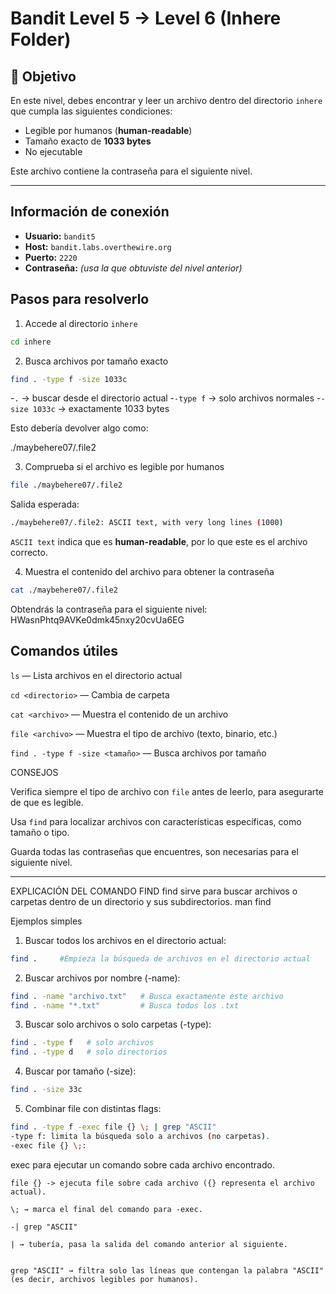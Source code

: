 
# Bandit Level 5 → Level 6 (Inhere Folder)

## 🎯 Objetivo

En este nivel, debes encontrar y leer un archivo dentro del directorio `inhere` que cumpla las siguientes condiciones:

* Legible por humanos (**human-readable**)
* Tamaño exacto de **1033 bytes**
* No ejecutable

Este archivo contiene la contraseña para el siguiente nivel.

---
## Información de conexión

* **Usuario:** `bandit5`
* **Host:** `bandit.labs.overthewire.org`
* **Puerto:** `2220`
* **Contraseña:** *(usa la que obtuviste del nivel anterior)*

## Pasos para resolverlo

1. Accede al directorio `inhere`
```bash
cd inhere
```

2. Busca archivos por tamaño exacto
```bash
find . -type f -size 1033c
```

-`.` → buscar desde el directorio actual
-`-type f` → solo archivos normales
-`-size 1033c` → exactamente 1033 bytes

Esto debería devolver algo como:

./maybehere07/.file2


3. Comprueba si el archivo es legible por humanos
```bash
file ./maybehere07/.file2
```

Salida esperada:
```bash
./maybehere07/.file2: ASCII text, with very long lines (1000)
```

 `ASCII text` indica que es **human-readable**, por lo que este es el archivo correcto.

4. Muestra el contenido del archivo para obtener la contraseña
```bash
cat ./maybehere07/.file2
```

 Obtendrás la contraseña para el siguiente nivel: HWasnPhtq9AVKe0dmk45nxy20cvUa6EG



## Comandos útiles

`ls` — Lista archivos en el directorio actual

`cd <directorio>` — Cambia de carpeta

`cat <archivo>` — Muestra el contenido de un archivo

`file <archivo>` — Muestra el tipo de archivo (texto, binario, etc.)

`find . -type f -size <tamaño>` — Busca archivos por tamaño


CONSEJOS

Verifica siempre el tipo de archivo con `file` antes de leerlo, para asegurarte de que es legible.

Usa `find` para localizar archivos con características específicas, como tamaño o tipo.
 
Guarda todas las contraseñas que encuentres, son necesarias para el siguiente nivel.




------------------------------------------------------------------------
EXPLICACIÓN DEL COMANDO FIND
find sirve para buscar archivos o carpetas dentro de un directorio y sus subdirectorios.
man find

Ejemplos simples

1. Buscar todos los archivos en el directorio actual:
```bash
find .     #Empieza la búsqueda de archivos en el directorio actual
```

2. Buscar archivos por nombre (-name):
```bash
find . -name "archivo.txt"   # Busca exactamente este archivo
find . -name "*.txt"         # Busca todos los .txt
```

3. Buscar solo archivos o solo carpetas (-type):
```bash
find . -type f   # solo archivos
find . -type d   # solo directorios
```

4. Buscar por tamaño (-size):
```bash
find . -size 33c
```

5. Combinar file con distintas flags:
```bash
find . -type f -exec file {} \; | grep "ASCII"
-type f: limita la búsqueda solo a archivos (no carpetas).
-exec file {} \;:
```
 exec para ejecutar un comando sobre cada archivo encontrado.

    file {} -> ejecuta file sobre cada archivo ({} representa el archivo actual).

    \; → marca el final del comando para -exec.

    -| grep "ASCII"

    | → tubería, pasa la salida del comando anterior al siguiente.


    grep "ASCII" → filtra solo las líneas que contengan la palabra "ASCII" (es decir, archivos legibles por humanos).
